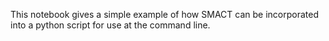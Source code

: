 This notebook gives a simple example of how SMACT can be incorporated into a python script 
for use at the command line.
